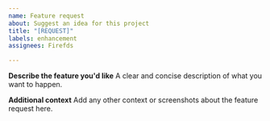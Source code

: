 ```yaml
---
name: Feature request
about: Suggest an idea for this project
title: "[REQUEST]"
labels: enhancement
assignees: Firefds

---
```


**Describe the feature you'd like**
A clear and concise description of what you want to happen.

**Additional context**
Add any other context or screenshots about the feature request here.
